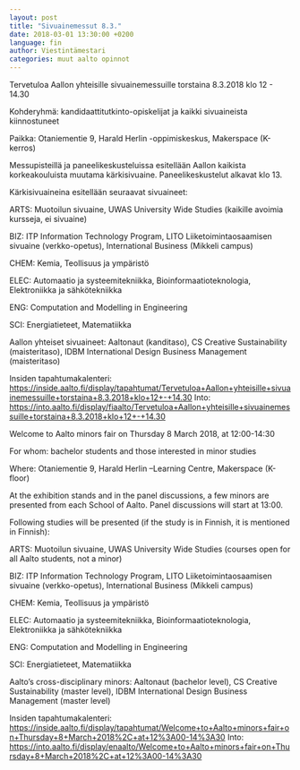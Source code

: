 ```yaml
---
layout: post
title: "Sivuainemessut 8.3."
date: 2018-03-01 13:30:00 +0200
language: fin
author: Viestintämestari
categories: muut aalto opinnot
---
```

Tervetuloa Aallon yhteisille sivuainemessuille torstaina 8.3.2018 klo 12 - 14.30



Kohderyhmä: kandidaattitutkinto-opiskelijat ja kaikki sivuaineista kiinnostuneet

Paikka: Otaniementie 9, Harald Herlin -oppimiskeskus, Makerspace (K-kerros)

Messupisteillä ja paneelikeskusteluissa esitellään Aallon kaikista korkeakouluista muutama kärkisivuaine. Paneelikeskustelut alkavat klo 13.

 

Kärkisivuaineina esitellään seuraavat sivuaineet:

ARTS: Muotoilun sivuaine, UWAS University Wide Studies (kaikille avoimia kursseja, ei sivuaine)

BIZ: ITP Information Technology Program, LITO Liiketoimintaosaamisen sivuaine (verkko-opetus), International Business (Mikkeli campus)

CHEM: Kemia, Teollisuus ja ympäristö

ELEC: Automaatio ja systeemitekniikka, Bioinformaatioteknologia, Elektroniikka ja sähkötekniikka

ENG: Computation and Modelling in Engineering

SCI: Energiatieteet, Matematiikka

Aallon yhteiset sivuaineet: Aaltonaut (kanditaso), CS Creative Sustainability (maisteritaso), IDBM International Design Business Management (maisteritaso)

 

Insiden tapahtumakalenteri: https://inside.aalto.fi/display/tapahtumat/Tervetuloa+Aallon+yhteisille+sivuainemessuille+torstaina+8.3.2018+klo+12+-+14.30 
Into: https://into.aalto.fi/display/fiaalto/Tervetuloa+Aallon+yhteisille+sivuainemessuille+torstaina+8.3.2018+klo+12+-+14.30

 

Welcome to Aalto minors fair on Thursday 8 March 2018, at 12:00-14:30

 

For whom: bachelor students and those interested in minor studies

Where: Otaniementie 9, Harald Herlin –Learning Centre, Makerspace (K-floor)

At the exhibition stands and in the panel discussions, a few minors are presented from each School of Aalto. Panel discussions will start at 13:00.

 

Following studies will be presented (if the study is in Finnish, it is mentioned in Finnish):

ARTS:  Muotoilun sivuaine, UWAS University Wide Studies (courses open for all Aalto students, not a minor)

BIZ: ITP Information Technology Program, LITO Liiketoimintaosaamisen sivuaine (verkko-opetus), International Business (Mikkeli campus)

CHEM: Kemia, Teollisuus ja ympäristö

ELEC: Automaatio ja systeemitekniikka, Bioinformaatioteknologia, Elektroniikka ja sähkötekniikka

ENG: Computation and Modelling in Engineering

SCI: Energiatieteet, Matematiikka

Aalto’s cross-disciplinary minors: Aaltonaut (bachelor level), CS Creative Sustainability (master level), IDBM International Design Business Management (master level)

 

Insiden tapahtumakalenteri: https://inside.aalto.fi/display/tapahtumat/Welcome+to+Aalto+minors+fair+on+Thursday+8+March+2018%2C+at+12%3A00-14%3A30 
Into: https://into.aalto.fi/display/enaalto/Welcome+to+Aalto+minors+fair+on+Thursday+8+March+2018%2C+at+12%3A00-14%3A30